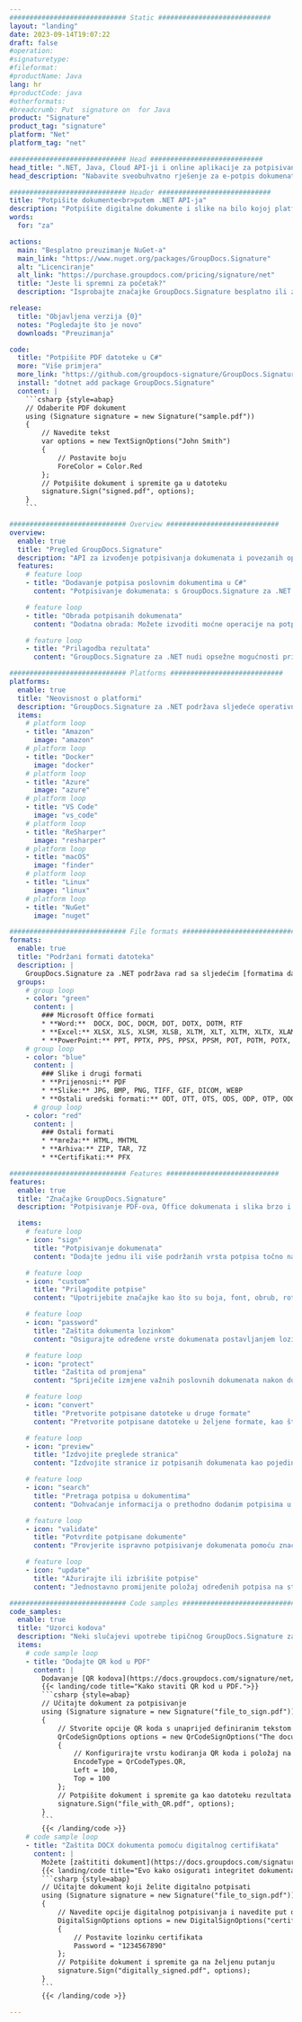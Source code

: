 ```yaml
---
############################# Static ############################
layout: "landing"
date: 2023-09-14T19:07:22
draft: false
#operation: 
#signaturetype: 
#fileformat: 
#productName: Java
lang: hr
#productCode: java
#otherformats: 
#breadcrumb: Put  signature on  for Java
product: "Signature"
product_tag: "signature"
platform: "Net"
platform_tag: "net"

############################# Head ############################
head_title: ".NET, Java, Cloud API-ji i online aplikacije za potpisivanje dokumenata"
head_description: "Nabavite sveobuhvatno rješenje za e-potpis dokumenata za .NET, Java i aplikacije temeljene na oblaku. Potpišite uobičajene formate dokumenata na mreži koristeći jednostavnu značajku povlačenja i ispuštanja"

############################# Header ############################
title: "Potpišite dokumente<br>putem .NET API-ja"
description: "Potpišite digitalne dokumente i slike na bilo kojoj platformi koristeći naše fleksibilne API-je i rješenja temeljena na aplikacijama za programere i krajnje korisnike."
words:
  for: "za"

actions:
  main: "Besplatno preuzimanje NuGet-a"
  main_link: "https://www.nuget.org/packages/GroupDocs.Signature"
  alt: "Licenciranje"
  alt_link: "https://purchase.groupdocs.com/pricing/signature/net"
  title: "Jeste li spremni za početak?"
  description: "Isprobajte značajke GroupDocs.Signature besplatno ili zatražite licencu"

release:
  title: "Objavljena verzija {0}"
  notes: "Pogledajte što je novo"
  downloads: "Preuzimanja"

code:
  title: "Potpišite PDF datoteke u C#"
  more: "Više primjera"
  more_link: "https://github.com/groupdocs-signature/GroupDocs.Signature-for-.NET"
  install: "dotnet add package GroupDocs.Signature"
  content: |
    ```csharp {style=abap}   
    // Odaberite PDF dokument
    using (Signature signature = new Signature("sample.pdf"))
    {
        // Navedite tekst
        var options = new TextSignOptions("John Smith")
        {
            // Postavite boju
            ForeColor = Color.Red
        };
        // Potpišite dokument i spremite ga u datoteku
        signature.Sign("signed.pdf", options);
    }
    ```

############################# Overview ############################
overview:
  enable: true
  title: "Pregled GroupDocs.Signature"
  description: "API za izvođenje potpisivanja dokumenata i povezanih operacija u .NET aplikacijama"
  features:
    # feature loop
    - title: "Dodavanje potpisa poslovnim dokumentima u C#"
      content: "Potpisivanje dokumenata: s GroupDocs.Signature za .NET možete dodati različite vrste potpisa, kao što su tekst, slike, crtični kodovi i digitalni certifikati, u PDF i Office dokumente. Ovaj API omogućuje potpisivanje dokumenata s gotovo svim vrstama podataka, uključujući skrivene metapodatke."

    # feature loop
    - title: "Obrada potpisanih dokumenata"
      content: "Dodatna obrada: Možete izvoditi moćne operacije na potpisanim dokumentima pomoću GroupDocs.Signature. To uključuje traženje postojećih potpisa unutar poslovnih dokumenata i njihovu provjeru pomoću posebnih kriterija. Osim toga, možete dohvatiti informacije o dokumentu i pregledati stranice putem ovog .NET API-ja."

    # feature loop
    - title: "Prilagodba rezultata"
      content: "GroupDocs.Signature za .NET nudi opsežne mogućnosti prilagodbe. Potpise možete precizno pozicionirati bilo gdje na stranici dokumenta i prilagoditi njihov izgled pomoću raznih postavki. Nadalje, ovaj API podržava spremanje obrađenih dokumenata u širokom rasponu podržanih formata."

############################# Platforms ############################
platforms:
  enable: true
  title: "Neovisnost o platformi"
  description: "GroupDocs.Signature za .NET podržava sljedeće operativne sustave, okvire i upravitelje paketa"
  items:
    # platform loop
    - title: "Amazon"
      image: "amazon"
    # platform loop
    - title: "Docker"
      image: "docker"
    # platform loop
    - title: "Azure"
      image: "azure"
    # platform loop
    - title: "VS Code"
      image: "vs_code"
    # platform loop
    - title: "ReSharper"
      image: "resharper"
    # platform loop
    - title: "macOS"
      image: "finder"
    # platform loop
    - title: "Linux"
      image: "linux"
    # platform loop
    - title: "NuGet"
      image: "nuget"

############################# File formats ############################
formats:
  enable: true
  title: "Podržani formati datoteka"
  description: |
    GroupDocs.Signature za .NET podržava rad sa sljedećim [formatima datoteka](https://docs.groupdocs.com/signature/net/supported-document-formats/).
  groups:
    # group loop
    - color: "green"
      content: |
        ### Microsoft Office formati
        * **Word:**  DOCX, DOC, DOCM, DOT, DOTX, DOTM, RTF
        * **Excel:** XLSX, XLS, XLSM, XLSB, XLTM, XLT, XLTM, XLTX, XLAM, SXC, SpreadsheetML
        * **PowerPoint:** PPT, PPTX, PPS, PPSX, PPSM, POT, POTM, POTX, PPTM
    # group loop
    - color: "blue"
      content: |
        ### Slike i drugi formati
        * **Prijenosni:** PDF
        * **Slike:** JPG, BMP, PNG, TIFF, GIF, DICOM, WEBP
        * **Ostali uredski formati:** ODT, OTT, OTS, ODS, ODP, OTP, ODG
      # group loop
    - color: "red"
      content: |
        ### Ostali formati
        * **mreža:** HTML, MHTML
        * **Arhiva:** ZIP, TAR, 7Z
        * **Certifikati:** PFX

############################# Features ############################
features:
  enable: true
  title: "Značajke GroupDocs.Signature"
  description: "Potpisivanje PDF-ova, Office dokumenata i slika brzo i točno"

  items:
    # feature loop
    - icon: "sign"
      title: "Potpisivanje dokumenata"
      content: "Dodajte jednu ili više podržanih vrsta potpisa točno na bilo koje određeno mjesto u poslovnim dokumentima."

    # feature loop
    - icon: "custom"
      title: "Prilagodite potpise"
      content: "Upotrijebite značajke kao što su boja, font, obrub, rotacija itd. za konfiguraciju izgleda potpisa."

    # feature loop
    - icon: "password"
      title: "Zaštita dokumenta lozinkom"
      content: "Osigurajte određene vrste dokumenata postavljanjem lozinke nakon potpisivanja."

    # feature loop
    - icon: "protect"
      title: "Zaštita od promjena"
      content: "Spriječite izmjene važnih poslovnih dokumenata nakon dodavanja potpisa digitalnim certifikatom."

    # feature loop
    - icon: "convert"
      title: "Pretvorite potpisane datoteke u druge formate"
      content: "Pretvorite potpisane datoteke u željene formate, kao što je spremanje Word dokumenta kao PDF."

    # feature loop
    - icon: "preview"
      title: "Izdvojite preglede stranica"
      content: "Izdvojite stranice iz potpisanih dokumenata kao pojedinačne slike za buduću obradu."

    # feature loop
    - icon: "search"
      title: "Pretraga potpisa u dokumentima"
      content: "Dohvaćanje informacija o prethodno dodanim potpisima u određenim dokumentima."

    # feature loop
    - icon: "validate"
      title: "Potvrdite potpisane dokumente"
      content: "Provjerite ispravno potpisivanje dokumenata pomoću značajki provjere valjanosti."

    # feature loop
    - icon: "update"
      title: "Ažurirajte ili izbrišite potpise"
      content: "Jednostavno promijenite položaj određenih potpisa na stranici, izmijenite njihov tekst ili ih izbrišite bez ikakvih problema."

############################# Code samples ############################
code_samples:
  enable: true
  title: "Uzorci kodova"
  description: "Neki slučajevi upotrebe tipičnog GroupDocs.Signature za .NET operacije"
  items:
    # code sample loop
    - title: "Dodajte QR kod u PDF"
      content: |
        Dodavanje [QR kodova](https://docs.groupdocs.com/signature/net/esign-document-with-qr-code-signature/) određenim stranicama PDF dokumenata može poboljšati poslovne procese. Ispod je primjer kako dodati QR kod pomoću GroupDocs.Signature.
        {{< landing/code title="Kako staviti QR kod u PDF.">}}
        ```csharp {style=abap}
        // Učitajte dokument za potpisivanje
        using (Signature signature = new Signature("file_to_sign.pdf"))
        {
            // Stvorite opcije QR koda s unaprijed definiranim tekstom
            QrCodeSignOptions options = new QrCodeSignOptions("The document is approved by John Smith")
            {
                // Konfigurirajte vrstu kodiranja QR koda i položaj na stranici
                EncodeType = QrCodeTypes.QR,
                Left = 100,
                Top = 100
            };
            // Potpišite dokument i spremite ga kao datoteku rezultata
            signature.Sign("file_with_QR.pdf", options);
        }
        ```
        {{< /landing/code >}}
    # code sample loop
    - title: "Zaštita DOCX dokumenta pomoću digitalnog certifikata"
      content: |
        Možete [zaštititi dokument](https://docs.groupdocs.com/signature/net/esign-document-with-digital-signature/) pomoću osobnih ili korporativnih potpisa pohranjenih kao digitalni certifikati. Takvi zaštićeni dokumenti ne mogu se mijenjati bez poništavanja potpisa.
        {{< landing/code title="Evo kako osigurati integritet dokumenta.">}}
        ```csharp {style=abap}   
        // Učitajte dokument koji želite digitalno potpisati
        using (Signature signature = new Signature("file_to_sign.pdf"))
        {
            // Navedite opcije digitalnog potpisivanja i navedite put do datoteke certifikata
            DigitalSignOptions options = new DigitalSignOptions("certificate.pfx")
            {
                // Postavite lozinku certifikata
                Password = "1234567890"
            };
            // Potpišite dokument i spremite ga na željenu putanju
            signature.Sign("digitally_signed.pdf", options);
        }
        ```
        {{< /landing/code >}}

---
```

